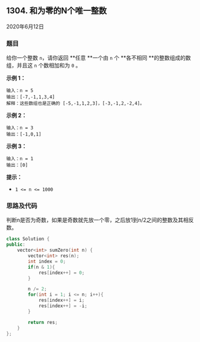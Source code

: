## 1304. 和为零的N个唯一整数

2020年6月12日

### 题目

给你一个整数 ``n``，请你返回 **任意 **一个由 ``n`` 个 **各不相同 **的整数组成的数组，并且这 ``n`` 个数相加和为 ``0`` 。

 

**示例 1：**

```
输入：n = 5
输出：[-7,-1,1,3,4]
解释：这些数组也是正确的 [-5,-1,1,2,3]，[-3,-1,2,-2,4]。
```

**示例 2：**

```
输入：n = 3
输出：[-1,0,1]
```

**示例 3：**

```
输入：n = 1
输出：[0]
```

 

**提示：**


- ``1 <= n <= 1000``


### 思路及代码

判断n是否为奇数，如果是奇数就先放一个零，之后放1到n/2之间的整数及其相反数。

```cpp
class Solution {
public:
    vector<int> sumZero(int n) {
        vector<int> res(n);
        int index = 0;
        if(n & 1){
            res[index++] = 0;
        }

        n /= 2;
        for(int i = 1; i <= n; i++){
            res[index++] = i;
            res[index++] = -i;
        }

        return res;
    }
};
```
